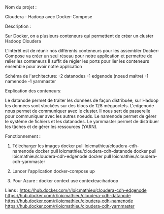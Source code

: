 Nom du projet : 

Cloudera - Hadoop avec Docker-Compose

Description :

Sur Docker, on a plusieurs conteneurs qui permettent de créer un cluster Hadoop Cloudera

L'intérêt est de réunir nos différents conteneurs pour les assembler
Docker-Compose va créer un seul réseau pour notre application et permettre de relier les conteneurs
Il suffit de régler les ports pour lier les conteneurs ensemble pour avoir notre application

Schéma de l'architecture:
-2 datanodes
-1 edgenode (noeud maitre)
-1 namenode
-1 yarnmaster

Explication des conteneurs:

Le datanode permet de traiter les données de façon distribuée, sur Hadoop les données sont stockées sur des blocs de 128 mégaoctets.
L'edgenode nous permet de communiquer avec le cluster. Il nous sert de passerelle pour communiquer avec les autres noeuds.
Le namenode permet de gérer le système de fichiers et les datanodes.
Le yarnmaster permet de distribuer les tâches et de gérer les ressources (YARN).

Fonctionnement :
1) Télécharger les images
docker pull loicmathieu/cloudera-cdh-namenode
docker pull loicmathieu/cloudera-cdh-datanode
docker pull loicmathieu/cloudera-cdh-edgenode
docker pull loicmathieu/cloudera-cdh-yarnmaster

2) Lancer l'application
docker-compose up

3) Pour Azure :
docker context use contexteacihadoop

Liens :
https://hub.docker.com/r/loicmathieu/cloudera-cdh-edgenode
https://hub.docker.com/r/loicmathieu/cloudera-cdh-datanode
https://hub.docker.com/r/loicmathieu/cloudera-cdh-namenode
https://hub.docker.com/r/loicmathieu/cloudera-cdh-yarnmaster
